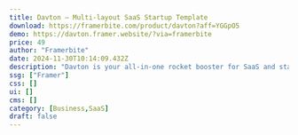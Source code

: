 ```yaml
---
title: Davton — Multi-layout SaaS Startup Template
download: https://framerbite.com/product/davton?aff=YGGpO5
demo: https://davton.framer.website/?via=framerbite
price: 49
author: "Framerbite"
date: 2024-11-30T10:14:09.432Z
description: "Davton is your all-in-one rocket booster for SaaS and startup success! With 16+ complete, ready-to-use pages, this Framer template is the ultimate choice. Tailored specifically for SaaS and startups, Davton offers multiple CMS support and an advanced form builder, ensuring you're equipped for the journey ahead."
ssg: ["Framer"]
css: []
ui: []
cms: []
category: [Business,SaaS]
draft: false
---
```

